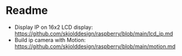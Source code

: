 # Readme

- Display IP on 16x2 LCD display: https://github.com/skjolddesign/raspberry/blob/main/lcd_ip.md
- Build ip camera with Motion: https://github.com/skjolddesign/raspberry/blob/main/motion.md
